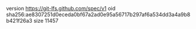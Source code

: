 version https://git-lfs.github.com/spec/v1
oid sha256:ae8307251d0eceda0bf67a2ad0e95a56717b297af6a534dd3a4a9b8b421f26a3
size 11457
